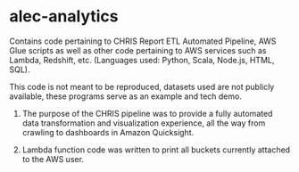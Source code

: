 # alec-analytics
Contains code pertaining to CHRIS Report ETL Automated Pipeline, AWS Glue scripts as well as other code pertaining to AWS services such as Lambda, Redshift, etc. (Languages used: Python, Scala, Node.js, HTML, SQL).

This code is not meant to be reproduced, datasets used are not publicly available, these programs serve as an example and tech demo.

1. The purpose of the CHRIS pipeline was to provide a fully automated data transformation and visualization experience, all the way from crawling to dashboards in Amazon Quicksight.

2. Lambda function code was written to print all buckets currently attached to the AWS user.
